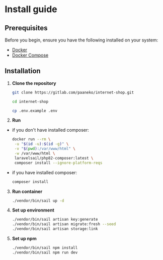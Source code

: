 # Install guide

## Prerequisites

Before you begin, ensure you have the following installed on your system:

- [Docker](https://www.docker.com/get-started)
- [Docker Compose](https://docs.docker.com/compose/install/)

## Installation

1. **Clone the repository**

   ```bash
   git clone https://gitlab.com/paaneko/internet-shop.git
   
   cd internet-shop

   cp .env.example .env

2. **Run**

- if you don't have installed composer:
   ```bash
   docker run --rm \
    -u "$(id -u):$(id -g)" \
    -v "$(pwd):/var/www/html" \
    -w /var/www/html \
    laravelsail/php82-composer:latest \
    composer install --ignore-platform-reqs
- if you have installed composer:
    ```bash
    composer install

3. **Run container**

    ```bash
   ./vendor/bin/sail up -d

4. **Set up environment**

    ```bash
    ./vendor/bin/sail artisan key:generate
    ./vendor/bin/sail artisan migrate:fresh --seed
    ./vendor/bin/sail artisan storage:link

5. **Set up npm**
    ```bash
    ./vendor/bin/sail npm install
    ./vendor/bin/sail npm run dev
